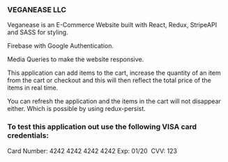 ### VEGANEASE LLC

Veganease is an E-Commerce Website built with React, Redux, StripeAPI and SASS for styling.

Firebase with Google Authentication.

Media Queries to make the website responsive.

This application can add items to the cart, increase the quantity of an item from the cart or checkout and this will then reflect the total price of the items in real time.

You can refresh the application and the items in the cart will not disappear either. Which is possible by using redux-persist.

### To test this application out use the following VISA card credentials:
Card Number: 4242 4242 4242 4242
Exp: 01/20 
CVV: 123
